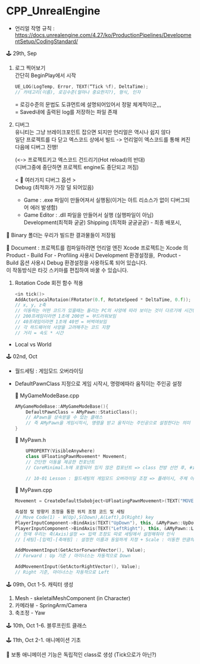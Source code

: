 # CPP_UnrealEngine
- 언리얼 작명 규칙 : https://docs.unrealengine.com/4.27/ko/ProductionPipelines/DevelopmentSetup/CodingStandard/

🕹 29th, Sep

1. 로그 찍어보기   
간단히 BeginPlay에서 시작

    ```c++  
    UE_LOG(LogTemp, Error, TEXT(“Tick %f), DeltaTime);
    // 카테고리(이름), 로깅수준(얼마나 중요한지?), 형식, 인자
    ```
    = 로깅수준의 문법도 도큐먼트에 설명되어있어서 정말 체계적이군,,,   
    = Saved내에 출력된 log를 저장하는 파일 존재

2. 디버그   
유니티는 그냥 브레이크포인트 잡으면 되지만 언리얼은 역시나 쉽지 않다   
일단 프로젝트를 다 닫고 엑스코드 상에서 빌드 -> 언리얼이 엑스코드를 통해 켜진다음에 디버그 진행!

    (<-> 프로젝트키고 엑스코드 건드리기(Hot reload)의 반대)   
    (디버그중에 중단하면 프로젝트 engine도 중단되고 꺼짐)

    < 🔎 여러가지 디버그 옵션 >   
    Debug (최적화가 가장 덜 되어있음)    
    - Game : .exe 파일이 만들어져서 실행됨(이거는 아트 리소스가 없이 디버그되어 에러 발생함)
    - Game Editor :  .dll 파일을 만들어서 실행 (실행파일이 아님)
    Development(최적화 굳굳)
    Shipping (최적화 굳굳굳굳) - 최종 배포시,

📒 Binary 폴더는 우리가 빌드한 결과물들이 저장됨

📄 Document : 프로젝트를 컴파일하려면 언리얼 엔진 Xcode 프로젝트는 Xcode 의
Product - Build For - Profiling 사용시 Development 환경설정을, 
Product - Build 옵션 사용시 Debug 환경설정을 사용하도록 되어 있습니다.    
이 작동방식은 타깃 스키마를 편집하여 바꿀 수 있습니다.   

1. Rotation Code 회전 함수 적용
    ```c++
    <in tick()>
    AddActorLocalRotaion(FRotator(0.f, RotateSpeed * DeltaTime, 0.f));
    // x, y, z축
    // 이동하는 어떤 코드가 있을때는 돌리는 PC의 사양에 따라 보이는 것이 다르기에 시간(델타타임!경과시간!)을 곱해주는 것이 좋다
    // 200프레임이라면 1초에 200번 = 부드러워보임
    // 40프레임이라면 1초에 40번 = 버벅여보임
    // 각 하드웨어의 사양을 고려해주는 코드 지향
    // 거리 = 속도 * 시간
    ```

* Local vs World

🕹 02nd, Oct

- 월드세팅 : 게임모드 오버라이딩

* DefaultPawnClass 지정으로 게임 시작시, 명령에따라 움직이는 주인공 설정

    🔗 MyGameModeBase.cpp
    ```c++
    AMyGameModeBase::AMyGameModeBase(){
        DefaultPawnClass = AMyPawn::StaticClass();
        // APawn을 상속받을 수 있는 클래스
        // 즉 AMyPawn을 게임시작시, 명령을 받고 움직이는 주인공으로 설정한다는 의미
    }
    ```
    🔗 MyPawn.h
    ```c++
        UPROPERTY(VisibleAnywhere)
        class UFloatingPawnMovement* Movement;
        // 간단한 이동을 제공한 컨포넌트
        // CoreMinimal.h에 포함되어 있지 않은 컴포넌트 => class 전방 선언 후, #include "GameFramework/FloatingPawnMovement.h" 선언 필요
        
        // 10-01 Lesson : 월드세팅의 게임모드 오버라이딩 조정 => 플레이시, 주체 이동 조작
    ```

    🔗 MyPawn.cpp
    ```c++
    Movement = CreateDefaultSubobject<UFloatingPawnMovement>(TEXT("MOVEMENT"));  // 이동 컴포넌트

    축설정 및 방향키 조정을 통한 위치 조정 코드 및 세팅
    // Move Code(1) - W(Up),S(Down),A(Left),D(Right) key
    PlayerInputComponent->BindAxis(TEXT("UpDown"), this, &AMyPawn::UpDown);
    PlayerInputComponent->BindAxis(TEXT("LeftRight"), this, &AMyPawn::LeftRight);
    // 현재 우리는 축(Axis)설정 => 입력 조정도 따로 세팅에서 설정해줘야 인식
    // [세팅]-[입력]-[축매핑] : 설정한 이름과 동일하게 지정 + Scale : 이동한 만큼의 정도

    AddMovementInput(GetActorForwardVector(), Value);
    // Forward : Up 기준 / 마이너스는 자동적으로 Down

    AddMovementInput(GetActorRightVector(), Value); 
    // Right 기준, 마이너스는 자동적으로 Left
    ```

🕹 09th, Oct 1-5. 캐릭터 생성   
1. Mesh - skeletalMeshComponent (in Character)
2. 카메라뷰 - SpringArm/Camera
3. 축조정 - Yaw

🕹 10th, Oct 1-6. 블루프린트 클래스   

🕹 11th, Oct 2-1. 애니메이션 기초

📒 보통 애니메이션 기능은 독립적인 class로 생성 (Tick으로가 아닌?)   
